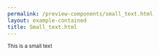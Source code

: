 ```yaml
--- 
permalink: /preview-components/small_text.html
layout: example-contained 
title: Small_text.html
---
```

<div class="container">
    <div class="row">
        <div class="col-12">
            <small>This is a small text </small>
        </div>
    </div>
</div>